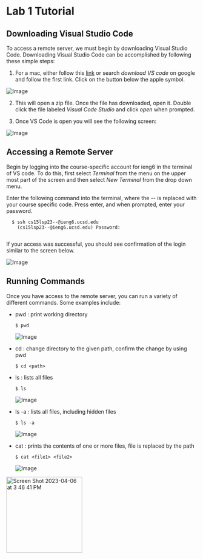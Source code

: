 # Lab 1 Tutorial

## Downloading Visual Studio Code

To access a remote server, we must begin by downloading Visual Studio Code. Downloading Visual Studio Code can be accomplished by following these simple steps:

1. For a mac, either follow this [link](https://code.visualstudio.com/download) or search *download VS code* on google and follow the first link. Click on the button below the apple symbol.

![Image](https://user-images.githubusercontent.com/130105980/230967016-3e48df3b-da13-40bc-a1bd-6db18584b7ed.png)

2. This will open a zip file. Once the file has downloaded, open it. Double click the file labeled *Visual Code Studio* and click *open* when prompted.

3. Once VS Code is open you will see the following screen:

![Image](https://user-images.githubusercontent.com/130105980/230972298-b41c1633-03aa-4f26-b860-7b71f0c9a645.png)

## Accessing a Remote Server 

Begin by logging into the course-specific account for ieng6 in the terminal of VS code. To do this, first select *Terminal* from the menu on the upper most part of the screen and then select *New Terminal* from the drop down menu. 

Enter the following command into the terminal, where the -- is replaced with your course specific code. Press enter, and when prompted, enter your password.

```
  $ ssh cs15lsp23--@ieng6.ucsd.edu
    (cs15lsp23--@ieng6.ucsd.edu) Password:
  
 ```
If your access was successful, you should see confirmation of the login similar to the screen below.

![Image](https://user-images.githubusercontent.com/130105980/230979637-75aab84f-8c48-4def-beb5-d0f7052c2c38.png)

## Running Commands

Once you have access to the remote server, you can run a variety of different commands. Some examples include:
- pwd : print working directory
  ```
  $ pwd
  ``` 
   ![Image](https://user-images.githubusercontent.com/130105980/230988489-1d0ffb08-8c41-419e-bfae-d1f2aa16c78b.png)

  
- cd <path> : change directory to the given path, confirm the change by using pwd
  ```
  $ cd <path>
  ```
  
- ls : lists all files
  ```
  $ ls 
  ```
  ![Image](https://user-images.githubusercontent.com/130105980/234122758-a7dc2402-0007-440c-960e-47194ab414df.png)
  
  
- ls -a : lists all files, including hidden files
  ```
  $ ls -a
  ```
  ![Image](https://user-images.githubusercontent.com/130105980/234122908-da8ba33f-7f1e-4bef-9ed8-153ee65bb0ba.png)
  
  
- cat <file> : prints the contents of one or more files, file is replaced by the path
  ```
  $ cat <file1> <file2>
  ```
  ![Image](https://user-images.githubusercontent.com/130105980/234121945-cb1529a5-358c-4406-85ee-b0a1d4e848de.png)
  
  
<img width="200" alt="Screen Shot 2023-04-06 at 3 46 41 PM" src="https://user-images.githubusercontent.com/130105980/234123361-542aae7c-0e7d-4006-adb8-a50419d0095f.png">


